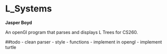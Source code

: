 L_Systems
=========

__Jasper Boyd__ 

An openGl program that parses and displays L Trees for CS260.

##todo 
    - clean parser
        - style
        - functions
    - implement in opengl
         - implement turtle